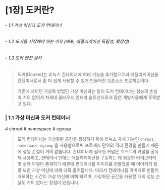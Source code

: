 # [1장] 도커란?

###### - 1.1 가상 머신과 도커 컨테이너 

###### - 1.2 도커를 시작해야 하는 이유 (배포, 애플리케이션 독립성, 확장성)

###### - 1.3 도커 엔진 설치 

> 도커(Dcoker)는 리눅스 컨테이너에 여러 기능을 추가함으로써 애플리케이션을 컨텡이너로서 좀 더 쉽게 사용할 수 있게 만들어진 오픈소스 프로젝트이다. 
>
> 기존에 쓰이던 가상화 방법인 가상 머신과는 달리 도커 컨테이너는 성능의 손실이 거의 없어서 차세대 클라우드 인프라 솔루션으로서 많은 개발자들에게 주목받고 있다. 

### | 1.1 가상 머신과 도커 컨테이너 

\# chroot \# namespace \# cgroup

> 도커 컨테이너는 가상화된 공간을 생성하기 위해 리눅스 자체 기능인 `chroot`, `namespace`, `cgroup` 을 사용함으로써 프로세스 단위의 격리 환경을 만들기 때문에 성능 손실이 거의 없습니다. 컨테이너에 필요한 커널은 호스트의 커널을 공유해 사용하고, 컨테이너 안에는 애플리케이션을 구동하는 데 필요한 라이브러리 및 실행 파일만 존재하기 때문에 컨테이너를 이미지로 만들었을 때 이미지의 용량 또한 가상 머신에 비해 대폭 줄어듭니다. 따라서 컨테이너를 이미지로 만들어 배포하는 시간이 가상 머신에 비해 빠르며, 가상화된 공간을 사용할 때의 성능 손실도 거의 없다는 장점이 있습니다.